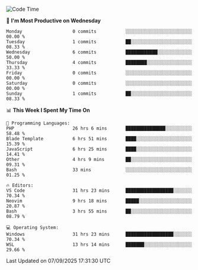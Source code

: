 <!--START_SECTION:waka-->
![Code Time](http://img.shields.io/badge/Code%20Time-5%2C755%20hrs%2032%20mins-blue)

📅 **I'm Most Productive on Wednesday** 

```text
Monday                   0 commits           ░░░░░░░░░░░░░░░░░░░░░░░░░   00.00 % 
Tuesday                  1 commits           ██░░░░░░░░░░░░░░░░░░░░░░░   08.33 % 
Wednesday                6 commits           ████████████░░░░░░░░░░░░░   50.00 % 
Thursday                 4 commits           ████████░░░░░░░░░░░░░░░░░   33.33 % 
Friday                   0 commits           ░░░░░░░░░░░░░░░░░░░░░░░░░   00.00 % 
Saturday                 0 commits           ░░░░░░░░░░░░░░░░░░░░░░░░░   00.00 % 
Sunday                   1 commits           ██░░░░░░░░░░░░░░░░░░░░░░░   08.33 % 
```


📊 **This Week I Spent My Time On** 

```text
💬 Programming Languages: 
PHP                      26 hrs 6 mins       ███████████████░░░░░░░░░░   58.48 % 
Blade Template           6 hrs 51 mins       ████░░░░░░░░░░░░░░░░░░░░░   15.39 % 
JavaScript               6 hrs 25 mins       ████░░░░░░░░░░░░░░░░░░░░░   14.41 % 
Other                    4 hrs 9 mins        ██░░░░░░░░░░░░░░░░░░░░░░░   09.31 % 
Bash                     33 mins             ░░░░░░░░░░░░░░░░░░░░░░░░░   01.25 % 

🔥 Editors: 
VS Code                  31 hrs 23 mins      ██████████████████░░░░░░░   70.34 % 
Neovim                   9 hrs 18 mins       █████░░░░░░░░░░░░░░░░░░░░   20.87 % 
Bash                     3 hrs 55 mins       ██░░░░░░░░░░░░░░░░░░░░░░░   08.79 % 

💻 Operating System: 
Windows                  31 hrs 23 mins      ██████████████████░░░░░░░   70.34 % 
WSL                      13 hrs 14 mins      ███████░░░░░░░░░░░░░░░░░░   29.66 % 
```


 Last Updated on 07/09/2025 17:31:30 UTC
<!--END_SECTION:waka-->
